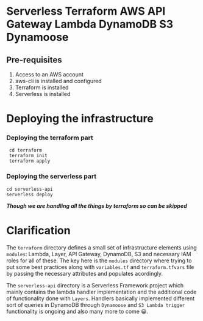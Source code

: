 # Serverless Terraform AWS API Gateway Lambda DynamoDB S3 Dynamoose
 
## Pre-requisites
1. Access to an AWS account
2. aws-cli is installed and configured
3. Terraform is installed
4. Serverless is installed

# Deploying the infrastructure
  ### Deploying the terraform part
 ```
  cd terraform
  terraform init
  terraform apply
 ```
 ### Deploying the serverless part
 ```
 cd serverless-api
 serverless deploy
 ```
 ***Though we are handling all the things by terraform so can be skipped***
 
# Clarification
The `terraform` directory defines a small set of infrastructure elements using `modules`: Lambda, Layer, API Gateway, DynamoDB, S3 and necessary IAM roles for all of these. The key here is the `modules` directory where trying to put some best practices along with `variables.tf` and `terraform.tfvars` file by passing the necessary attributes and populates acordingly.

The `serverless-api` directory is a Serverless Framework project which mainly contains the lambda handler implementation and the additional code of functionality done with `Layers`. Handlers basically implemented different sort of queries in DynamoDB through `Dynamoose` and `S3 Lambda trigger` functionality is ongoing and also many more to come :grinning:.



